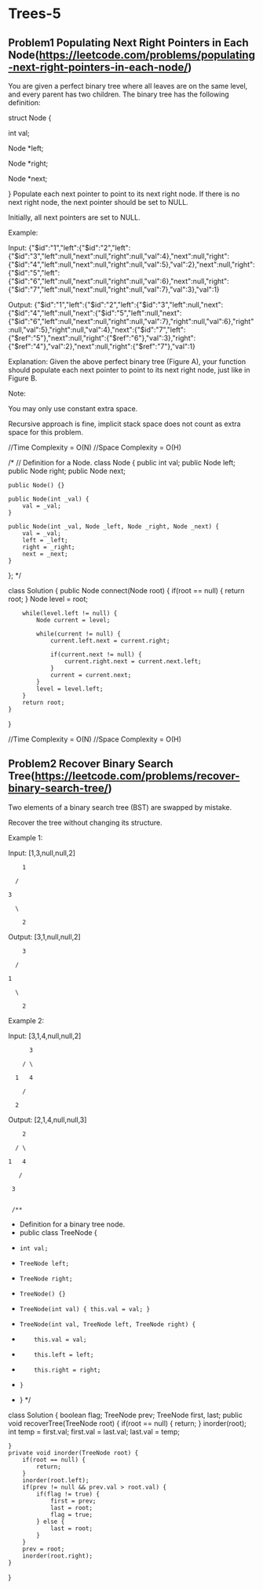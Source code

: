 # Trees-5

## Problem1 Populating Next Right Pointers in Each Node(https://leetcode.com/problems/populating-next-right-pointers-in-each-node/)

You are given a perfect binary tree where all leaves are on the same level, and every parent has two children. The binary tree has the
following definition:

struct Node {

int val;

Node \*left;

Node \*right;

Node \*next;

}
Populate each next pointer to point to its next right node. If there is no next right node, the next pointer should be set to NULL.

Initially, all next pointers are set to NULL.

Example:

Input: {"$id":"1","left":{"$id":"2","left":{"$id":"3","left":null,"next":null,"right":null,"val":4},"next":null,"right":{"$id":"4","left":null,"next":null,"right":null,"val":5},"val":2},"next":null,"right":{"$id":"5","left":{"$id":"6","left":null,"next":null,"right":null,"val":6},"next":null,"right":{"$id":"7","left":null,"next":null,"right":null,"val":7},"val":3},"val":1}

Output: {"$id":"1","left":{"$id":"2","left":{"$id":"3","left":null,"next":{"$id":"4","left":null,"next":{"$id":"5","left":null,"next":{"$id":"6","left":null,"next":null,"right":null,"val":7},"right":null,"val":6},"right":null,"val":5},"right":null,"val":4},"next":{"$id":"7","left":{"$ref":"5"},"next":null,"right":{"$ref":"6"},"val":3},"right":{"$ref":"4"},"val":2},"next":null,"right":{"$ref":"7"},"val":1}

Explanation: Given the above perfect binary tree (Figure A), your function should populate each next pointer to point to its next right
node, just like in Figure B.

Note:

You may only use constant extra space.

Recursive approach is fine, implicit stack space does not count as extra space for this problem.

//Time Complexity = O(N)
//Space Complexity = O(H)

/\*
// Definition for a Node.
class Node {
public int val;
public Node left;
public Node right;
public Node next;

    public Node() {}

    public Node(int _val) {
        val = _val;
    }

    public Node(int _val, Node _left, Node _right, Node _next) {
        val = _val;
        left = _left;
        right = _right;
        next = _next;
    }

};
\*/

class Solution {
public Node connect(Node root) {
if(root == null) {
return root;
}
Node level = root;

        while(level.left != null) {
            Node current = level;

            while(current != null) {
                current.left.next = current.right;

                if(current.next != null) {
                    current.right.next = current.next.left;
                }
                current = current.next;
            }
            level = level.left;
        }
        return root;
    }

}

//Time Complexity = O(N)
//Space Complexity = O(H)

## Problem2 Recover Binary Search Tree(https://leetcode.com/problems/recover-binary-search-tree/)

Two elements of a binary search tree (BST) are swapped by mistake.

Recover the tree without changing its structure.

Example 1:

Input: [1,3,null,null,2]

        1

      /

    3

      \

        2

Output: [3,1,null,null,2]

        3

      /

    1

      \

        2

Example 2:

Input: [3,1,4,null,null,2]

          3

        / \

      1   4

        /

      2

Output: [2,1,4,null,null,3]

        2

      / \

    1   4

       /

     3


     /**

- Definition for a binary tree node.
- public class TreeNode {
-     int val;
-     TreeNode left;
-     TreeNode right;
-     TreeNode() {}
-     TreeNode(int val) { this.val = val; }
-     TreeNode(int val, TreeNode left, TreeNode right) {
-         this.val = val;
-         this.left = left;
-         this.right = right;
-     }
- }
  \*/

class Solution {
boolean flag;
TreeNode prev;
TreeNode first, last;
public void recoverTree(TreeNode root) {
if(root == null) {
return;
}
inorder(root);
int temp = first.val;
first.val = last.val;
last.val = temp;

    }
    private void inorder(TreeNode root) {
        if(root == null) {
            return;
        }
        inorder(root.left);
        if(prev != null && prev.val > root.val) {
            if(flag != true) {
                first = prev;
                last = root;
                flag = true;
            } else {
                last = root;
            }
        }
        prev = root;
        inorder(root.right);
    }

}
